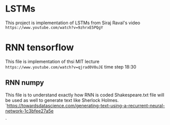 # LSTMs

This project is implementation of LSTMs from Siraj Raval's video
`https://www.youtube.com/watch?v=9zhrxE5PQgY`

# RNN tensorflow 
This file is implementation of thsi MIT lecture
`https://www.youtube.com/watch?v=qjrad0V0uJE`
time step 18:30

## RNN numpy
This file is to understand exactly how RNN is coded
Shakespeare.txt file will be used as well to generate text like Sherlock Holmes.
`https://towardsdatascience.com/generating-text-using-a-recurrent-neural-network-1c3bfee27a5e


`
